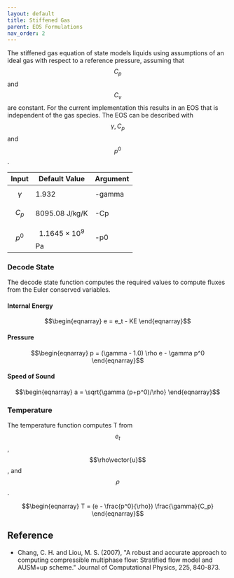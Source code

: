 ```yaml
---
layout: default
title: Stiffened Gas
parent: EOS Formulations 
nav_order: 2
---
```


The stiffened gas equation of state models liquids using assumptions of an ideal gas with respect to a reference
pressure, assuming that $$C_p$$ and $$C_v$$ are constant. For the current implementation this results in an EOS that is
independent of the gas species. The EOS can be described with $$\gamma, C_p$$ and $$p^0$$.

| Input     | Default Value             | Argument |
| ----------|---------------------------|----------|
| $$\gamma$$| 1.932                     | -gamma   |
| $$C_p$$   | 8095.08 J/kg/K            | -Cp      |
| $$p^0$$   | $$1.1645 \times 10^9$$ Pa | -p0      |

### Decode State

The decode state function computes the required values to compute fluxes from the Euler conserved variables.

#### Internal Energy

$$\begin{eqnarray} e = e_t - KE \end{eqnarray}$$

#### Pressure

$$\begin{eqnarray} p = (\gamma - 1.0) \rho e - \gamma p^0 \end{eqnarray}$$

#### Speed of Sound

$$\begin{eqnarray} a = \sqrt{\gamma (p+p^0)/\rho} \end{eqnarray}$$

### Temperature

The temperature function computes T from $$e_t$$, $$\rho\vector{u}$$, and $$\rho$$.

$$\begin{eqnarray} T = (e - \frac{p^0}{\rho}) \frac{\gamma}{C_p} \end{eqnarray}$$

## Reference

- Chang, C. H. and Liou, M. S. (2007), "A robust and accurate approach to computing compressible multiphase flow:
  Stratified flow model and AUSM+up scheme." Journal of Computational Physics, 225, 840-873.
